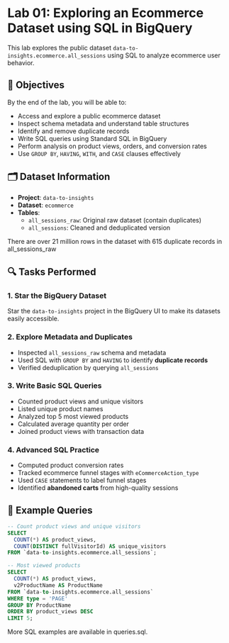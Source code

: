 # Lab 01: Exploring an Ecommerce Dataset using SQL in BigQuery

This lab explores the public dataset `data-to-insights.ecommerce.all_sessions` using SQL to analyze ecommerce user behavior.

## 🎯 Objectives

By the end of the lab, you will be able to:

- Access and explore a public ecommerce dataset
- Inspect schema metadata and understand table structures
- Identify and remove duplicate records
- Write SQL queries using Standard SQL in BigQuery
- Perform analysis on product views, orders, and conversion rates
- Use `GROUP BY`, `HAVING`, `WITH`, and `CASE` clauses effectively

## 🗂 Dataset Information

- **Project**: `data-to-insights`
- **Dataset**: `ecommerce`
- **Tables**:
  - `all_sessions_raw`: Original raw dataset (contain duplicates)
  - `all_sessions`: Cleaned and deduplicated version

There are over 21 million rows in the dataset with 615 duplicate records in all_sessions_raw

## 🔍 Tasks Performed

### 1. Star the BigQuery Dataset
Star the `data-to-insights` project in the BigQuery UI to make its datasets easily accessible.

### 2. Explore Metadata and Duplicates
- Inspected `all_sessions_raw` schema and metadata
- Used SQL with `GROUP BY` and `HAVING` to identify **duplicate records**
- Verified deduplication by querying `all_sessions`

### 3. Write Basic SQL Queries
- Counted product views and unique visitors
- Listed unique product names
- Analyzed top 5 most viewed products
- Calculated average quantity per order
- Joined product views with transaction data

### 4. Advanced SQL Practice
- Computed product conversion rates
- Tracked ecommerce funnel stages with `eCommerceAction_type`
- Used `CASE` statements to label funnel stages
- Identified **abandoned carts** from high-quality sessions


## 📄 Example Queries

```sql
-- Count product views and unique visitors
SELECT
  COUNT(*) AS product_views,
  COUNT(DISTINCT fullVisitorId) AS unique_visitors
FROM `data-to-insights.ecommerce.all_sessions`;

-- Most viewed products
SELECT
  COUNT(*) AS product_views,
  v2ProductName AS ProductName
FROM `data-to-insights.ecommerce.all_sessions`
WHERE type = 'PAGE'
GROUP BY ProductName
ORDER BY product_views DESC
LIMIT 5;
```
More SQL examples are available in queries.sql.


